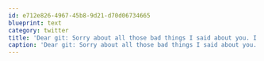 ```yaml
---
id: e712e826-4967-45b8-9d21-d70d06734665
blueprint: text
category: twitter
title: 'Dear git: Sorry about all those bad things I said about you. I made a huge mistake, will you take me back?'
caption: 'Dear git: Sorry about all those bad things I said about you. I made a huge mistake, will you take me back?'
---
```

